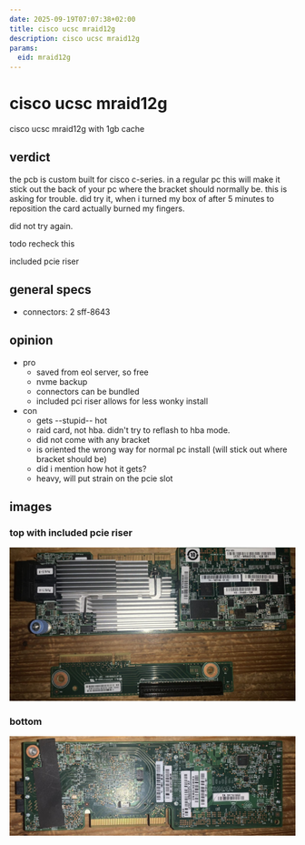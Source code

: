 ```yaml
---
date: 2025-09-19T07:07:38+02:00
title: cisco ucsc mraid12g
description: cisco ucsc mraid12g
params:
  eid: mraid12g
---
```

# cisco ucsc mraid12g
cisco ucsc mraid12g with 1gb cache

## verdict
the pcb is custom built for cisco c-series. in a regular pc this will make
it stick out the back of your pc where the bracket should normally be. this
is asking for trouble. did try it, when i turned my box of after 5 minutes to
reposition the card actually burned my fingers.

did not try again.

todo recheck this

included pcie riser

## general specs
- connectors: 2 sff-8643

## opinion
- pro
  - saved from eol server, so free
  - nvme backup
  - connectors can be bundled
  - included pci riser allows for less wonky install
- con
  - gets --stupid-- hot
  - raid card, not hba. didn't try to reflash to hba mode.
  - did not come with any bracket
  - is oriented the wrong way for normal pc install (will stick out where bracket should be)
  - did i mention how hot it gets?
  - heavy, will put strain on the pcie slot

## images
### top with included pcie riser
![front](mraid12gf.jpg)
### bottom
![back](mraid12gb.jpg)

